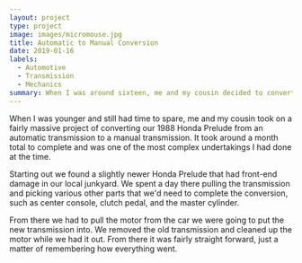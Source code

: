 ```yaml
---
layout: project
type: project
image: images/micromouse.jpg
title: Automatic to Manual Conversion
date: 2019-01-16
labels:
  - Automotive
  - Transmission
  - Mechanics
summary: When I was around sixteen, me and my cousin decided to convert our car from automatic to manual.
---
```


When I was younger and still had time to spare, me and my cousin took on a fairly massive project of converting our 1988 Honda Prelude from an automatic transmission to a manual transmission. It took around a month total to complete and was one of the most complex undertakings I had done at the time.

Starting out we found a slightly newer Honda Prelude that had front-end damage in our local junkyard. We spent a day there pulling the transmission and picking various other parts that we'd need to complete the conversion, such as center console, clutch pedal, and the master cylinder.

From there we had to pull the motor from the car we were going to put the new transmission into. We removed the old transmission and cleaned up the motor while we had it out. From there it was fairly straight forward, just a matter of remembering how everything went. 

